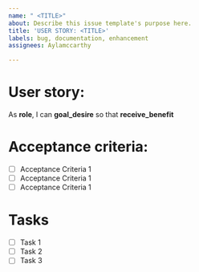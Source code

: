 ```yaml
---
name: " <TITLE>"
about: Describe this issue template's purpose here.
title: 'USER STORY: <TITLE>'
labels: bug, documentation, enhancement
assignees: Aylamccarthy

---
```


# User story: 
As **role**, I can **goal_desire** so that **receive_benefit**

# Acceptance criteria:
- [ ] Acceptance Criteria 1
- [ ] Acceptance Criteria 1
- [ ] Acceptance Criteria 1

# Tasks
- [ ] Task 1
- [ ] Task 2
- [ ] Task 3
